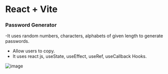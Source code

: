 # React + Vite
### Password Generator

-It uses random numbers, characters, alphabets of given length to generate passwords.
- Allow users to copy.
- It uses react js, useState, useEffect, useRef, useCallback Hooks.

![image](https://github.com/shre-yah/Password-Generator/assets/148309085/b63f9bc0-4eee-4954-92b6-25d6e7ddee5a)
